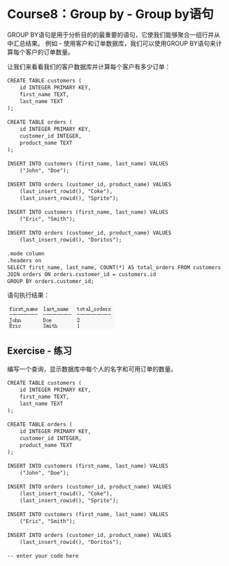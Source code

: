 # **Course8：Group by - Group by语句**
GROUP BY语句是用于分析目的的最重要的语句，它使我们能够聚合一组行并从中汇总结果。 例如 - 使用客户和订单数据库，我们可以使用GROUP BY语句来计算每个客户的订单数量。

让我们来看看我们的客户数据库并计算每个客户有多少订单：
```
CREATE TABLE customers (
    id INTEGER PRIMARY KEY,
    first_name TEXT,
    last_name TEXT
);

CREATE TABLE orders (
    id INTEGER PRIMARY KEY,
    customer_id INTEGER,
    product_name TEXT
);

INSERT INTO customers (first_name, last_name) VALUES
    ("John", "Doe");

INSERT INTO orders (customer_id, product_name) VALUES
    (last_insert_rowid(), "Coke"),
    (last_insert_rowid(), "Sprite");

INSERT INTO customers (first_name, last_name) VALUES
    ("Eric", "Smith");

INSERT INTO orders (customer_id, product_name) VALUES
    (last_insert_rowid(), "Doritos");

.mode column
.headers on
SELECT first_name, last_name, COUNT(*) AS total_orders FROM customers
JOIN orders ON orders.customer_id = customers.id
GROUP BY orders.customer_id;
```

语句执行结果：

![SQL](./photos/Course8/C8-1.PNG)

## Exercise - 练习
编写一个查询，显示数据库中每个人的名字和可用订单的数量。

```
CREATE TABLE customers (
    id INTEGER PRIMARY KEY,
    first_name TEXT,
    last_name TEXT
);

CREATE TABLE orders (
    id INTEGER PRIMARY KEY,
    customer_id INTEGER,
    product_name TEXT
);

INSERT INTO customers (first_name, last_name) VALUES
    ("John", "Doe");

INSERT INTO orders (customer_id, product_name) VALUES
    (last_insert_rowid(), "Coke"),
    (last_insert_rowid(), "Sprite");

INSERT INTO customers (first_name, last_name) VALUES
    ("Eric", "Smith");

INSERT INTO orders (customer_id, product_name) VALUES
    (last_insert_rowid(), "Doritos");

-- enter your code here
```
